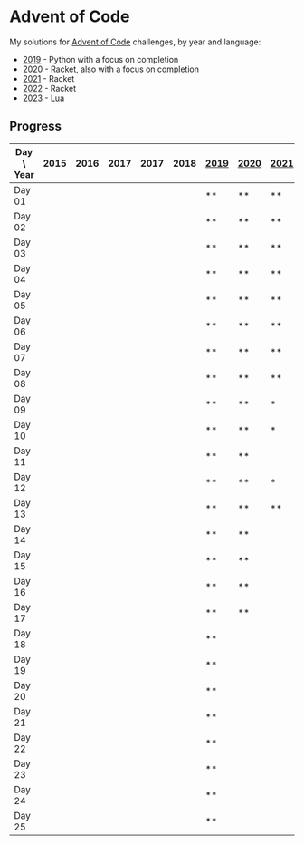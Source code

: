 # Advent of Code

My solutions for [Advent of Code] challenges, by year and language:

- [2019] - Python with a focus on completion
- [2020] - [Racket], also with a focus on completion
- [2021] - Racket
- [2022] - Racket
- [2023] - [Lua]

## Progress

| Day \ Year | 2015 | 2016 | 2017 | 2017 | 2018 | [2019] | [2020] | [2021] | [2022] | [2023] |
|------------|------|------|------|------|------|--------|--------|--------|--------|--------|
| Day 01     |      |      |      |      |      | **     | **     | **     | **     | **     |
| Day 02     |      |      |      |      |      | **     | **     | **     | **     | **     |
| Day 03     |      |      |      |      |      | **     | **     | **     | **     | **     |
| Day 04     |      |      |      |      |      | **     | **     | **     | **     | **     |
| Day 05     |      |      |      |      |      | **     | **     | **     | **     | *      |
| Day 06     |      |      |      |      |      | **     | **     | **     | **     | **     |
| Day 07     |      |      |      |      |      | **     | **     | **     | **     | **     |
| Day 08     |      |      |      |      |      | **     | **     | **     | *      | *      |
| Day 09     |      |      |      |      |      | **     | **     | *      |        | **     |
| Day 10     |      |      |      |      |      | **     | **     | *      | **     |        |
| Day 11     |      |      |      |      |      | **     | **     |        |        |        |
| Day 12     |      |      |      |      |      | **     | **     | *      |        |        |
| Day 13     |      |      |      |      |      | **     | **     | **     |        |        |
| Day 14     |      |      |      |      |      | **     | **     |        |        |        |
| Day 15     |      |      |      |      |      | **     | **     |        |        |        |
| Day 16     |      |      |      |      |      | **     | **     |        |        |        |
| Day 17     |      |      |      |      |      | **     | **     |        |        |        |
| Day 18     |      |      |      |      |      | **     |        |        |        |        |
| Day 19     |      |      |      |      |      | **     |        |        |        |        |
| Day 20     |      |      |      |      |      | **     |        |        |        |        |
| Day 21     |      |      |      |      |      | **     |        |        |        |        |
| Day 22     |      |      |      |      |      | **     |        |        |        |        |
| Day 23     |      |      |      |      |      | **     |        |        |        |        |
| Day 24     |      |      |      |      |      | **     |        |        |        |        |
| Day 25     |      |      |      |      |      | **     |        |        |        |        |

[Advent of Code]: https://adventofcode.com/

[2019]: 2019/README.md

[2020]: 2020/README.md

[Racket]: https://racket-lang.org/

[2021]: 2021/README.md

[2022]: 2022/README.md

[2023]: 2023/README.md

[Lua]: https://lua.org/

